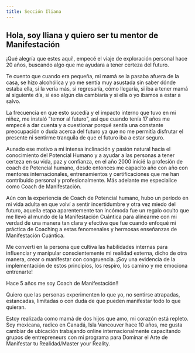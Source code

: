 ```yaml
---
title: Sección Iliana
---
```

## Hola, soy Iliana y quiero ser tu mentor de Manifestación

¡Qué alegría que estes aquí!, empecé el viaje de exploración personal hace 20 años, buscando algo que me ayudara a tener certeza del futuro.

Te cuento que cuando era pequeña, mi mamá se la pasaba afuera de la casa, se hizo alcohólica y yo me sentía muy asustada sin saber dónde estaba ella, si la vería más, si regresaría, cómo llegaría, si iba a tener mamá al siguiente día, si eso algún día cambiaría y si ella o yo íbamos a estar a salvo. 

La frecuencia en que esto sucedía y el impacto interno que tuvo en mi niñez, me instaló "temor al futuro", así que cuando tenía 17 años me empecé a dar cuenta y a cuestionar porqué sentía una constante preocupación o duda acerca del futuro ya que no me permitía disfrutar el presente ni sentirme tranquila de que el futuro iba a estar seguro.

Aunado ese motivo a mi intensa inclinación y pasión natural hacia el conocimiento del Potencial Humano y a ayudar a las personas a tener certeza en su vida, paz y confianza, en el año 2000 inicié la profesión de coach de Potencial humano, desde entonces me capacito año con año con mentores internacionales, entrenamientos y certificaciones que me han contribuido personal y profesionalmente. Más adelante me especialice como Coach de Manifestación.

Aún con la experiencia de Coach de Potencial humano, hubo un período en mi vida adulta en que volví a sentir incertidumbre y otra vez miedo del futuro, aquella etapa aparentemente tan incómoda fue un regalo oculto que me llevó al mundo de la Manifestación Cuántica para alinearme con mi verdad de una manera tan clara y efectiva que fue cuando enfoqué mi práctica de Coaching a estas fenomenales y hermosas enseñanzas de Manifestación Cuántica.

Me convertí en la persona que cultiva las habilidades internas para influenciar y manipular conscientemente mi realidad externa, dicho de otra manera, crear o manifestar con congruencia. ¡Soy una evidencia de la implementación de estos principios, los respiro, los camino y me emociona entrenarte!

Hace 5 años me soy Coach de Manifestación!!

Quiero que las personas experimenten lo que yo, no sentirse atrapadas, estancadas, limitadas o con duda de que pueden manifestar todo lo que quieran.

Estoy realizada como mamá de dos hijos que amo, mi corazón está repleto. Soy mexicana, radico en Canadá, Isla Vancouver hace 10 años, me gusta cambiar de ubicación trabajando online internacionalmente capacitando grupos de entrepreneurs con mi programa para Dominar el Arte de Manifestar tu Realidad/Master your Reality.